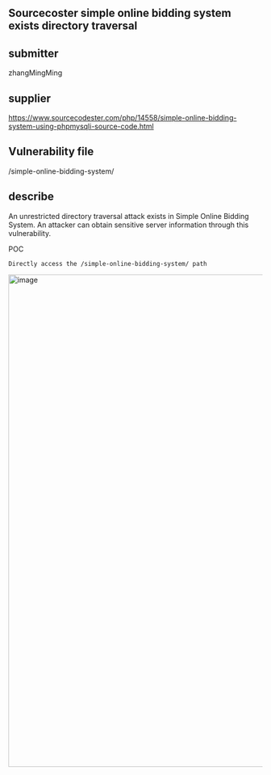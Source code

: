 ## Sourcecoster simple online bidding system exists directory traversal

## submitter
zhangMingMing

## supplier
https://www.sourcecodester.com/php/14558/simple-online-bidding-system-using-phpmysqli-source-code.html

## Vulnerability file
/simple-online-bidding-system/

## describe
An unrestricted directory traversal attack exists in Simple Online Bidding System. An attacker can obtain sensitive server information through this vulnerability.

POC
```
Directly access the /simple-online-bidding-system/ path
```

<img width="975" alt="image" src="https://github.com/user-attachments/assets/e318dcab-9871-428a-bc46-578e559b09e1">








